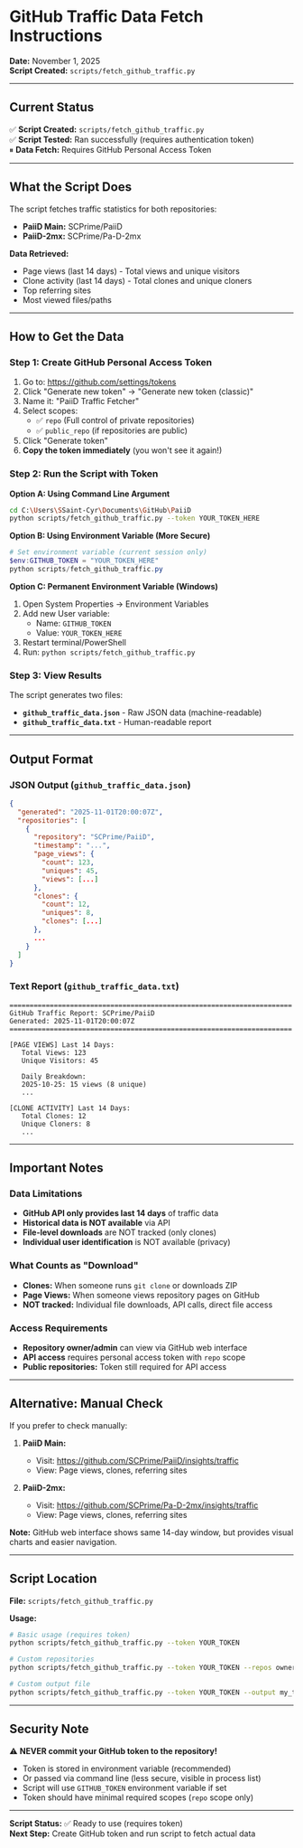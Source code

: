 # GitHub Traffic Data Fetch Instructions

**Date:** November 1, 2025  
**Script Created:** `scripts/fetch_github_traffic.py`

---

## Current Status

✅ **Script Created:** `scripts/fetch_github_traffic.py`  
✅ **Script Tested:** Ran successfully (requires authentication token)  
⏸ **Data Fetch:** Requires GitHub Personal Access Token

---

## What the Script Does

The script fetches traffic statistics for both repositories:
- **PaiiD Main:** SCPrime/PaiiD
- **PaiiD-2mx:** SCPrime/Pa-D-2mx

**Data Retrieved:**
- Page views (last 14 days) - Total views and unique visitors
- Clone activity (last 14 days) - Total clones and unique cloners
- Top referring sites
- Most viewed files/paths

---

## How to Get the Data

### Step 1: Create GitHub Personal Access Token

1. Go to: https://github.com/settings/tokens
2. Click "Generate new token" → "Generate new token (classic)"
3. Name it: "PaiiD Traffic Fetcher"
4. Select scopes:
   - ✅ `repo` (Full control of private repositories)
   - ✅ `public_repo` (if repositories are public)
5. Click "Generate token"
6. **Copy the token immediately** (you won't see it again!)

### Step 2: Run the Script with Token

**Option A: Using Command Line Argument**
```bash
cd C:\Users\SSaint-Cyr\Documents\GitHub\PaiiD
python scripts/fetch_github_traffic.py --token YOUR_TOKEN_HERE
```

**Option B: Using Environment Variable (More Secure)**
```powershell
# Set environment variable (current session only)
$env:GITHUB_TOKEN = "YOUR_TOKEN_HERE"
python scripts/fetch_github_traffic.py
```

**Option C: Permanent Environment Variable (Windows)**
1. Open System Properties → Environment Variables
2. Add new User variable:
   - Name: `GITHUB_TOKEN`
   - Value: `YOUR_TOKEN_HERE`
3. Restart terminal/PowerShell
4. Run: `python scripts/fetch_github_traffic.py`

### Step 3: View Results

The script generates two files:
- **`github_traffic_data.json`** - Raw JSON data (machine-readable)
- **`github_traffic_data.txt`** - Human-readable report

---

## Output Format

### JSON Output (`github_traffic_data.json`)
```json
{
  "generated": "2025-11-01T20:00:07Z",
  "repositories": [
    {
      "repository": "SCPrime/PaiiD",
      "timestamp": "...",
      "page_views": {
        "count": 123,
        "uniques": 45,
        "views": [...]
      },
      "clones": {
        "count": 12,
        "uniques": 8,
        "clones": [...]
      },
      ...
    }
  ]
}
```

### Text Report (`github_traffic_data.txt`)
```
======================================================================
GitHub Traffic Report: SCPrime/PaiiD
Generated: 2025-11-01T20:00:07Z
======================================================================

[PAGE VIEWS] Last 14 Days:
   Total Views: 123
   Unique Visitors: 45
   
   Daily Breakdown:
   2025-10-25: 15 views (8 unique)
   ...

[CLONE ACTIVITY] Last 14 Days:
   Total Clones: 12
   Unique Cloners: 8
   ...
```

---

## Important Notes

### Data Limitations
- **GitHub API only provides last 14 days** of traffic data
- **Historical data is NOT available** via API
- **File-level downloads** are NOT tracked (only clones)
- **Individual user identification** is NOT available (privacy)

### What Counts as "Download"
- **Clones:** When someone runs `git clone` or downloads ZIP
- **Page Views:** When someone views repository pages on GitHub
- **NOT tracked:** Individual file downloads, API calls, direct file access

### Access Requirements
- **Repository owner/admin** can view via GitHub web interface
- **API access** requires personal access token with `repo` scope
- **Public repositories:** Token still required for API access

---

## Alternative: Manual Check

If you prefer to check manually:

1. **PaiiD Main:**
   - Visit: https://github.com/SCPrime/PaiiD/insights/traffic
   - View: Page views, clones, referring sites

2. **PaiiD-2mx:**
   - Visit: https://github.com/SCPrime/Pa-D-2mx/insights/traffic
   - View: Page views, clones, referring sites

**Note:** GitHub web interface shows same 14-day window, but provides visual charts and easier navigation.

---

## Script Location

**File:** `scripts/fetch_github_traffic.py`

**Usage:**
```bash
# Basic usage (requires token)
python scripts/fetch_github_traffic.py --token YOUR_TOKEN

# Custom repositories
python scripts/fetch_github_traffic.py --token YOUR_TOKEN --repos owner/repo1 owner/repo2

# Custom output file
python scripts/fetch_github_traffic.py --token YOUR_TOKEN --output my_traffic.json
```

---

## Security Note

⚠️ **NEVER commit your GitHub token to the repository!**

- Token is stored in environment variable (recommended)
- Or passed via command line (less secure, visible in process list)
- Script will use `GITHUB_TOKEN` environment variable if set
- Token should have minimal required scopes (`repo` scope only)

---

**Script Status:** ✅ Ready to use (requires token)  
**Next Step:** Create GitHub token and run script to fetch actual data

